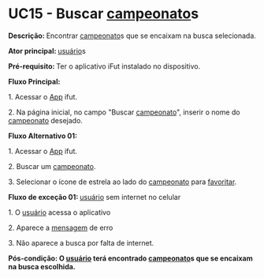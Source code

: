 # UC15 - Buscar <a href="../../lexico/#campeonato">campeonato</a>s

<p class = "text-justify"><b>Descrição: </b> Encontrar <a href="../../lexico/#campeonato">campeonato</a>s que se encaixam na busca selecionada.
</p>
<p class = "text-justify"><b>Ator principal: </b> <a href="../../lexico/#usuario">usuário</a>s</p>
<p class = "text-justify"><b>Pré-requisito: </b>Ter o aplicativo iFut instalado no dispositivo.</p>
<b>Fluxo Principal:</b><p class = "text-justify"></p>
<p>1. Acessar o <a href="../../lexico/#App">App</a> ifut.</p>
	<p>2. Na página inicial, no campo "Buscar <a href="../../lexico/#campeonato">campeonato</a>", inserir o nome do <a href="../../lexico/#campeonato">campeonato</a> desejado.</p>

<b>Fluxo Alternativo 01:</b><p class = "text-justify"></p>
<p>1. Acessar o <a href="../../lexico/#App">App</a> ifut.</p>
	<p>2. Buscar um <a href="../../lexico/#campeonato">campeonato</a>.</p>
	<p>3. Selecionar o ícone de estrela ao lado do <a href="../../lexico/#campeonato">campeonato</a> para  <a href="../../lexico/#favoritar">favoritar</a>.</p>


<b>Fluxo de exceção 01: </b> <a href="../../lexico/#usuario">usuário</a> sem internet no celular
<p class = "text-justify">1. O  <a href="../../lexico/#usuario">usuário</a> acessa o aplicativo</p>
<p class = "text-justify">2. Aparece a  <a href="../../lexico/#mensagem">mensagem</a> de erro</p>
<p class = "text-justify">3. Não aparece a busca por falta de internet.</p>
<p><b>Pós-condição: O  <a href="../../lexico/#usuario">usuário</a> terá encontrado <a href="../../lexico/#campeonato">campeonato</a>s que se encaixam na busca escolhida.</b></p>